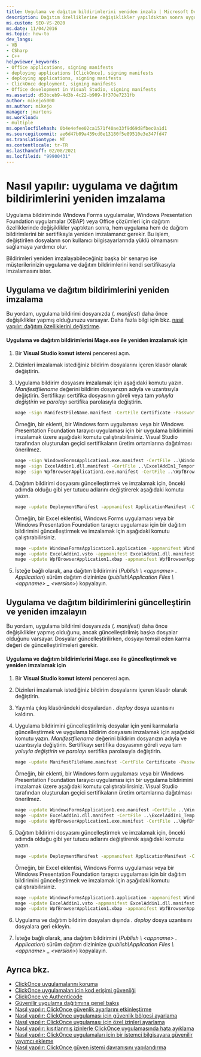 ```yaml
---
title: Uygulama ve dağıtım bildirimlerini yeniden imzala | Microsoft Docs
description: Dağıtım özelliklerine değişiklikler yapıldıktan sonra uygulama ve dağıtım bildirimlerinin her ikisini de bir sertifikayla yeniden imzalamayı öğrenin.
ms.custom: SEO-VS-2020
ms.date: 11/04/2016
ms.topic: how-to
dev_langs:
- VB
- CSharp
- C++
helpviewer_keywords:
- Office applications, signing manifests
- deploying applications [ClickOnce], signing manifests
- deploying applications, signing manifests
- ClickOnce deployment, signing manifests
- Office development in Visual Studio, signing manifests
ms.assetid: d53bceb9-4d3b-4c22-b909-8f370e7231fb
author: mikejo5000
ms.author: mikejo
manager: jmartens
ms.workload:
- multiple
ms.openlocfilehash: 0b4e4efee02ca1571f40ae33f9d69d8fbec0a1d1
ms.sourcegitcommit: ae6d47b09a439cd0e13180f5e89510e3e347fd47
ms.translationtype: MT
ms.contentlocale: tr-TR
ms.lasthandoff: 02/08/2021
ms.locfileid: "99900431"
---
```

# <a name="how-to-re-sign-application-and-deployment-manifests"></a>Nasıl yapılır: uygulama ve dağıtım bildirimlerini yeniden imzalama
Uygulama bildiriminde Windows Forms uygulamalar, Windows Presentation Foundation uygulamalar (XBAP) veya Office çözümleri için dağıtım özelliklerinde değişiklikler yaptıktan sonra, hem uygulama hem de dağıtım bildirimlerini bir sertifikayla yeniden imzalamanız gerekir. Bu işlem, değiştirilen dosyaların son kullanıcı bilgisayarlarında yüklü olmamasını sağlamaya yardımcı olur.

 Bildirimleri yeniden imzalayabileceğiniz başka bir senaryo ise müşterilerinizin uygulama ve dağıtım bildirimlerini kendi sertifikasıyla imzalamasını ister.

## <a name="re-sign-the-application-and-deployment-manifests"></a>Uygulama ve dağıtım bildirimlerini yeniden imzalama
 Bu yordam, uygulama bildirimi dosyanızda (*. manifest*) daha önce değişiklikler yapmış olduğunuzu varsayar. Daha fazla bilgi için bkz. [nasıl yapılır: dağıtım özelliklerini değiştirme](/previous-versions/cc442869(v=vs.110)).

#### <a name="to-re-sign-the-application-and-deployment-manifests-with-mageexe"></a>Uygulama ve dağıtım bildirimlerini Mage.exe ile yeniden imzalamak için

1. Bir **Visual Studio komut istemi** penceresi açın.

2. Dizinleri imzalamak istediğiniz bildirim dosyalarını içeren klasör olarak değiştirin.

3. Uygulama bildirim dosyasını imzalamak için aşağıdaki komutu yazın. *Manifestfilename* değerini bildirim dosyanızın adıyla ve uzantısıyla değiştirin. Sertifikayı sertifika dosyasının göreli veya tam *yoluyla değiştirin ve* *parolayı* sertifika parolasıyla değiştirin.

    ```cmd
    mage -sign ManifestFileName.manifest -CertFile Certificate -Password Password
    ```

     Örneğin, bir eklenti, bir Windows form uygulaması veya bir Windows Presentation Foundation tarayıcı uygulaması için bir uygulama bildirimini imzalamak üzere aşağıdaki komutu çalıştırabilirsiniz. Visual Studio tarafından oluşturulan geçici sertifikaların üretim ortamlarına dağıtılması önerilmez.

    ```cmd
    mage -sign WindowsFormsApplication1.exe.manifest -CertFile ..\WindowsFormsApplication1_TemporaryKey.pfx
    mage -sign ExcelAddin1.dll.manifest -CertFile ..\ExcelAddIn1_TemporaryKey.pfx
    mage -sign WpfBrowserApplication1.exe.manifest -CertFile ..\WpfBrowserApplication1_TemporaryKey.pfx
    ```

4. Dağıtım bildirimi dosyasını güncelleştirmek ve imzalamak için, önceki adımda olduğu gibi yer tutucu adlarını değiştirerek aşağıdaki komutu yazın.

    ```cmd
    mage -update DeploymentManifest -appmanifest ApplicationManifest -CertFile Certificate -Password Password
    ```

     Örneğin, bir Excel eklentisi, Windows Forms uygulaması veya bir Windows Presentation Foundation tarayıcı uygulaması için bir dağıtım bildirimini güncelleştirmek ve imzalamak için aşağıdaki komutu çalıştırabilirsiniz.

    ```cmd
    mage -update WindowsFormsApplication1.application -appmanifest WindowsFormsApplication1.exe.manifest -CertFile ..\WindowsFormsApplication1_TemporaryKey.pfx
    mage -update ExcelAddin1.vsto -appmanifest ExcelAddin1.dll.manifest -CertFile ..\ExcelAddIn1_TemporaryKey.pfx
    mage -update WpfBrowserApplication1.xbap -appmanifest WpfBrowserApplication1.exe.manifest -CertFile ..\WpfBrowserApplication1_TemporaryKey.pfx
    ```

5. İsteğe bağlı olarak, ana dağıtım bildirimini (*Publish \\ \<appname> . Application*) sürüm dağıtım dizininize (*publish\Application Files \\ \<appname> _ \<version>*) kopyalayın.

## <a name="update-and-re-sign-the-application-and-deployment-manifests"></a>Uygulama ve dağıtım bildirimlerini güncelleştirin ve yeniden imzalayın
 Bu yordam, uygulama bildirimi dosyanızda (*. manifest*) daha önce değişiklikler yapmış olduğunu, ancak güncelleştirilmiş başka dosyalar olduğunu varsayar. Dosyalar güncelleştirilirken, dosyayı temsil eden karma değeri de güncelleştirilmeleri gerekir.

#### <a name="to-update-and-re-sign-the-application-and-deployment-manifests-with-mageexe"></a>Uygulama ve dağıtım bildirimlerini Mage.exe ile güncelleştirmek ve yeniden imzalamak için

1. Bir **Visual Studio komut istemi** penceresi açın.

2. Dizinleri imzalamak istediğiniz bildirim dosyalarını içeren klasör olarak değiştirin.

3. Yayımla çıkış klasöründeki dosyalardan *. deploy* dosya uzantısını kaldırın.

4. Uygulama bildirimini güncelleştirilmiş dosyalar için yeni karmalarla güncelleştirmek ve uygulama bildirim dosyasını imzalamak için aşağıdaki komutu yazın. *Manifestfilename* değerini bildirim dosyanızın adıyla ve uzantısıyla değiştirin. Sertifikayı sertifika dosyasının göreli veya tam *yoluyla değiştirin ve* *parolayı* sertifika parolasıyla değiştirin.

    ```cmd
    mage -update ManifestFileName.manifest -CertFile Certificate -Password Password
    ```

     Örneğin, bir eklenti, bir Windows form uygulaması veya bir Windows Presentation Foundation tarayıcı uygulaması için bir uygulama bildirimini imzalamak üzere aşağıdaki komutu çalıştırabilirsiniz. Visual Studio tarafından oluşturulan geçici sertifikaların üretim ortamlarına dağıtılması önerilmez.

    ```cmd
    mage -update WindowsFormsApplication1.exe.manifest -CertFile ..\WindowsFormsApplication1_TemporaryKey.pfx
    mage -update ExcelAddin1.dll.manifest -CertFile ..\ExcelAddIn1_TemporaryKey.pfx
    mage -update WpfBrowserApplication1.exe.manifest -CertFile ..\WpfBrowserApplication1_TemporaryKey.pfx
    ```

5. Dağıtım bildirimi dosyasını güncelleştirmek ve imzalamak için, önceki adımda olduğu gibi yer tutucu adlarını değiştirerek aşağıdaki komutu yazın.

    ```cmd
    mage -update DeploymentManifest -appmanifest ApplicationManifest -CertFile Certificate -Password Password
    ```

     Örneğin, bir Excel eklentisi, Windows Forms uygulaması veya bir Windows Presentation Foundation tarayıcı uygulaması için bir dağıtım bildirimini güncelleştirmek ve imzalamak için aşağıdaki komutu çalıştırabilirsiniz.

    ```cmd
    mage -update WindowsFormsApplication1.application -appmanifest WindowsFormsApplication1.exe.manifest -CertFile ..\WindowsFormsApplication1_TemporaryKey.pfx
    mage -update ExcelAddin1.vsto -appmanifest ExcelAddin1.dll.manifest -CertFile ..\ExcelAddIn1_TemporaryKey.pfx
    mage -update WpfBrowserApplication1.xbap -appmanifest WpfBrowserApplication1.exe.manifest -CertFile ..\WpfBrowserApplication1_TemporaryKey.pfx
    ```

6. Uygulama ve dağıtım bildirim dosyaları dışında *. deploy* dosya uzantısını dosyalara geri ekleyin.

7. İsteğe bağlı olarak, ana dağıtım bildirimini (*Publish \\ \<appname> . Application*) sürüm dağıtım dizininize (*publish\Application Files \\ \<appname> _ \<version>*) kopyalayın.

## <a name="see-also"></a>Ayrıca bkz.
- [ClickOnce uygulamalarını koruma](../deployment/securing-clickonce-applications.md)
- [ClickOnce uygulamaları için kod erişimi güvenliği](../deployment/code-access-security-for-clickonce-applications.md)
- [ClickOnce ve Authenticode](../deployment/clickonce-and-authenticode.md)
- [Güvenilir uygulama dağıtımına genel bakış](../deployment/trusted-application-deployment-overview.md)
- [Nasıl yapılır: ClickOnce güvenlik ayarlarını etkinleştirme](../deployment/how-to-enable-clickonce-security-settings.md)
- [Nasıl yapılır: ClickOnce uygulaması için güvenlik bölgesi ayarlama](../deployment/how-to-set-a-security-zone-for-a-clickonce-application.md)
- [Nasıl yapılır: ClickOnce uygulaması için özel izinleri ayarlama](../deployment/how-to-set-custom-permissions-for-a-clickonce-application.md)
- [Nasıl yapılır: kısıtlanmış izinlerle ClickOnce uygulamasında hata ayıklama](securing-clickonce-applications.md)
- [Nasıl yapılır: ClickOnce uygulamaları için bir istemci bilgisayara güvenilir yayımcı ekleme](../deployment/how-to-add-a-trusted-publisher-to-a-client-computer-for-clickonce-applications.md)
- [Nasıl yapılır: ClickOnce güven istemi davranışını yapılandırma](../deployment/how-to-configure-the-clickonce-trust-prompt-behavior.md)